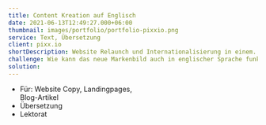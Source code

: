 ```yaml
---
title: Content Kreation auf Englisch
date: 2021-06-13T12:49:27.000+06:00
thumbnail: images/portfolio/portfolio-pixxio.png
service: Text, Übersetzung
client: pixx.io
shortDescription: Website Relaunch und Internationalisierung in einem. Bei pixx.io wurde in Co-Kreation die komplette Website neu vertextet, Copydecks erstellt und an einem gemeinsamen Styleguide für Texter gearbeitet. Parallel zur deutschen Seite wurde die englische Version direkt mit gelauncht.  
challenge: Wie kann das neue Markenbild auch in englischer Sprache funktionieren? Wie wichtig sind kulturelle Unterschiede? "Nur" übersetzen ist bei so einem Projekt natürlich fehl am Platz. Es geht um Gefühle und Emotionen, die beim Website-Besucher geweckt werden sollen. pixx.io's Sprache und Werte müssen transportiert werden, auch in der englischen Sprache.  
solution: 
---
```

- Für: Website Copy, Landingpages,  
Blog-Artikel
- Übersetzung
- Lektorat
